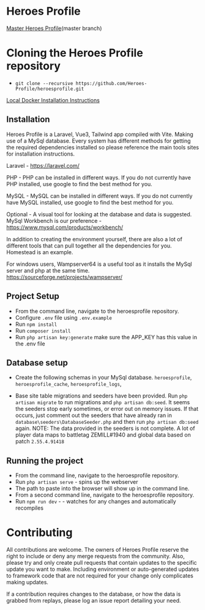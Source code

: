 # Heroes Profile
[Master Heroes Profile](https://www.heroesprofile.com/)(master branch)


# Cloning the Heroes Profile repository

-   `git clone --recursive https://github.com/Heroes-Profile/heroesprofile.git`

[Local Docker Installation Instructions](docker-compose/README.md)

## Installation

Heroes Profile is a Laravel, Vue3, Tailwind app compiled with Vite. Making use of a MySql database. Every system has different methods for getting the required dependencies installed so please reference the main tools sites for installation instructions.

Laravel - https://laravel.com/

PHP - PHP can be installed in different ways. If you do not currently have PHP installed, use google to find the best method for you.

MySQL - MySQL can be installed in different ways. If you do not currently have MySQL installed, use google to find the best method for you.

Optional - A visual tool for looking at the database and data is suggested. MySql Workbench is our preference - https://www.mysql.com/products/workbench/

In addition to creating the environment yourself, there are also a lot of different tools that can pull together all the dependencies for you. Homestead is an example.

For windows users, Wampserver64 is a useful tool as it installs the MySql server and php at the same time. https://sourceforge.net/projects/wampserver/

## Project Setup

-   From the command line, navigate to the heroesprofile repository.
-   Configure `.env` file using `.env.example`
-   Run `npm install`
-   Run `composer install`
-   Run `php artisan key:generate` make sure the APP_KEY has this value in the .env file

## Database setup

-   Create the following schemas in your MySql database. `heroesprofile`, `heroesprofile_cache`, `heroesprofile_logs`, 

-   Base site table migrations and seeders have been provided.  Run `php artisan migrate` to run migrations and `php artisan db:seed`.  It seems the seeders stop early sometimes, or error out on memory issues.  If that occurs, just comment out the seeders that have already ran in `database\seeders\DatabaseSeeder.php` and then run `php artisan db:seed` again.  NOTE:  The data provided in the seeders is not complete.  A lot of player data maps to battletag ZEMILL#1940 and global data based on patch `2.55.4.91418`

## Running the project

-   From the command line, navigate to the heroesprofile repository.
-   Run `php artisan serve` - spins up the webserver
-   The path to paste into the browser will show up in the command line.
-   From a second command line, navigate to the heroesprofile repository.
-   Run `npm run dev` - - watches for any changes and automatically recompiles


# Contributing

All contributions are welcome. The owners of Heroes Profile reserve the right to include or deny any merge requests from the community. Also, please try and only create pull requests that contain updates to the specific update you want to make. Including environment or auto-generated updates to framework code that are not required for your change only complicates making updates.

If a contribution requires changes to the database, or how the data is grabbed from replays, please log an issue report detailing your need.
